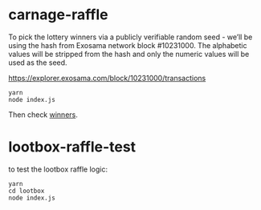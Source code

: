 # carnage-raffle

To pick the lottery winners via a publicly verifiable random seed - we’ll be using the hash from Exosama network block #10231000. The alphabetic values will be stripped from the hash and only the numeric values will be used as the seed.

https://explorer.exosama.com/block/10231000/transactions

```
yarn
node index.js
```

Then check [winners](./winners.json).

# lootbox-raffle-test

to test the lootbox raffle logic:

```
yarn
cd lootbox
node index.js

```
